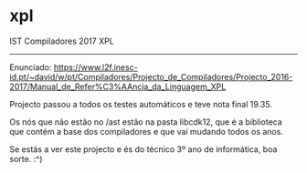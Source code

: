 # xpl
IST Compiladores 2017 XPL

--------------------------------
Enunciado: https://www.l2f.inesc-id.pt/~david/w/pt/Compiladores/Projecto_de_Compiladores/Projecto_2016-2017/Manual_de_Refer%C3%AAncia_da_Linguagem_XPL

Projecto passou a todos os testes automáticos e teve nota final 19.35.

Os nós que não estão no /ast estão na pasta libcdk12, que é a biblioteca que contém a base dos compiladores e que vai mudando todos os anos.

Se estás a ver este projecto e és do técnico 3º ano de informática, boa sorte. :^)
